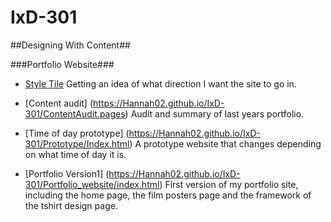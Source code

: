 # IxD-301
##Designing With Content##

###Portfolio Website###
- [Style Tile](https://Hannah02.github.io/IxD-301/StyleTilePortfolio.jpg)
Getting an idea of what direction I want the site to go in.

- [Content audit] (https://Hannah02.github.io/IxD-301/ContentAudit.pages)
Audit and summary of last years portfolio.

- [Time of day prototype] (https://Hannah02.github.io/IxD-301/Prototype/Index.html)
A prototype website that changes depending on what time of day it is.

- [Portfolio Version1] (https://Hannah02.github.io/IxD-301/Portfolio_website/index.html)
First version of my portfolio site, including the home page, the film posters page and the framework of the tshirt design page.
